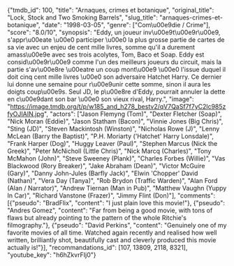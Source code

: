{"tmdb_id": 100, "title": "Arnaques, crimes et botanique", "original_title": "Lock, Stock and Two Smoking Barrels", "slug_title": "arnaques-crimes-et-botanique", "date": "1998-03-05", "genre": ["Com\u00e9die / Crime"], "score": "8.0/10", "synopsis": "Eddy, un joueur inv\u00e9t\u00e9r\u00e9, s'appr\u00eate \u00e0 participer \u00e0 la plus grosse partie de cartes de sa vie avec un enjeu de cent mille livres, somme qu'il a durement amass\u00e9e avec ses trois acolytes, Tom, Baco et Soap. Eddy est consid\u00e9r\u00e9 comme l'un des meilleurs joueurs du circuit, mais la partie s'av\u00e8re \u00eatre un coup mont\u00e9 \u00e0 l'issue duquel il doit cinq cent mille livres \u00e0 son adversaire Hatchet Harry. Ce dernier lui donne une semaine pour r\u00e9unir cette somme, sinon il aura les doigts coup\u00e9s. Seul JD, le p\u00e8re d'Eddy, pourrait annuler la dette en c\u00e9dant son bar \u00e0 son vieux rival, Harry.", "image": "https://image.tmdb.org/t/p/w185_and_h278_bestv2/qV7QaSf7f7yC2lc985zfyOJIAIN.jpg", "actors": ["Jason Flemyng (Tom)", "Dexter Fletcher (Soap)", "Nick Moran (Eddie)", "Jason Statham (Bacon)", "Vinnie Jones (Big Chris)", "Sting (JD)", "Steven Mackintosh (Winston)", "Nicholas Rowe (J)", "Lenny McLean (Barry the Baptist)", "P.H. Moriarty ('Hatchet' Harry Lonsdale)", "Frank Harper (Dog)", "Huggy Leaver (Paul)", "Stephen Marcus (Nick the Greek)", "Peter McNicholl (Little Chris)", "Nick Marcq (Charles)", "Tony McMahon (John)", "Steve Sweeney (Plank)", "Charles Forbes (Willie)", "Vas Blackwood (Rory Breaker)", "Jake Abraham (Dean)", "Victor McGuire (Gary)", "Danny John-Jules (Barfly Jack)", "Elwin 'Chopper' David (Nathan)", "Vera Day (Tanya)", "Rob Brydon (Traffic Warden)", "Alan Ford (Alan / Narrator)", "Andrew Tiernan (Man in Pub)", "Matthew Vaughn (Yuppy In Car)", "Richard Vanstone (Frazer)", "Jimmy Flint (Don)"], "comments": [{"pseudo": "BradFlix", "content": "I just plain love this movie!"}, {"pseudo": "Andres Gomez", "content": "Far from being a good movie, with tons of flaws but already pointing to the pattern of the whole Ritchie's filmography."}, {"pseudo": "David Perkins", "content": "Genuinely one of my favorite movies of all time. Watched again recently and realised how well written, brilliantly shot, beautifully cast and cleverly produced this movie actually is!"}], "recommandations_id": [107, 13809, 2118, 8321], "youtube_key": "h6hZkvrFIj0"}